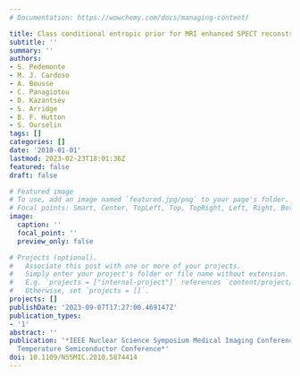 ```yaml
---
# Documentation: https://wowchemy.com/docs/managing-content/

title: Class conditional entropic prior for MRI enhanced SPECT reconstruction
subtitle: ''
summary: ''
authors:
- S. Pedemonte
- M. J. Cardoso
- A. Bousse
- C. Panagiotou
- D. Kazantsev
- S. Arridge
- B. F. Hutton
- S. Ourselin
tags: []
categories: []
date: '2010-01-01'
lastmod: 2023-02-23T18:01:36Z
featured: false
draft: false

# Featured image
# To use, add an image named `featured.jpg/png` to your page's folder.
# Focal points: Smart, Center, TopLeft, Top, TopRight, Left, Right, BottomLeft, Bottom, BottomRight.
image:
  caption: ''
  focal_point: ''
  preview_only: false

# Projects (optional).
#   Associate this post with one or more of your projects.
#   Simply enter your project's folder or file name without extension.
#   E.g. `projects = ["internal-project"]` references `content/project/deep-learning/index.md`.
#   Otherwise, set `projects = []`.
projects: []
publishDate: '2023-09-07T17:27:00.469147Z'
publication_types:
- '1'
abstract: ''
publication: '*IEEE Nuclear Science Symposium Medical Imaging Conference and Room
  Temperature Semiconductor Conference*'
doi: 10.1109/NSSMIC.2010.5874414
---
```

